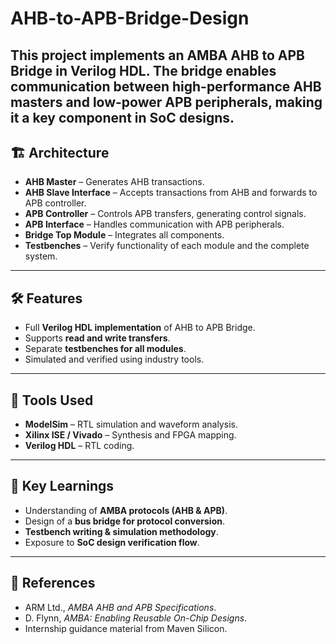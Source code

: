 # AHB-to-APB-Bridge-Design
This project implements an AMBA AHB to APB Bridge in Verilog HDL.   The bridge enables communication between high-performance AHB masters and low-power APB peripherals, making it a key component in SoC designs.
---

## 🏗 Architecture
- **AHB Master** – Generates AHB transactions.
- **AHB Slave Interface** – Accepts transactions from AHB and forwards to APB controller.
- **APB Controller** – Controls APB transfers, generating control signals.
- **APB Interface** – Handles communication with APB peripherals.
- **Bridge Top Module** – Integrates all components.
- **Testbenches** – Verify functionality of each module and the complete system.

---

## 🛠 Features
- Full **Verilog HDL implementation** of AHB to APB Bridge.
- Supports **read and write transfers**.
- Separate **testbenches for all modules**.
- Simulated and verified using industry tools.

---

## 🚀 Tools Used
- **ModelSim** – RTL simulation and waveform analysis.  
- **Xilinx ISE / Vivado** – Synthesis and FPGA mapping.  
- **Verilog HDL** – RTL coding.  

---

## 📖 Key Learnings
- Understanding of **AMBA protocols (AHB & APB)**.  
- Design of a **bus bridge for protocol conversion**.  
- **Testbench writing & simulation methodology**.  
- Exposure to **SoC design verification flow**.  

---

## 📖 References
- ARM Ltd., *AMBA AHB and APB Specifications*.  
- D. Flynn, *AMBA: Enabling Reusable On-Chip Designs*.  
- Internship guidance material from Maven Silicon.  
